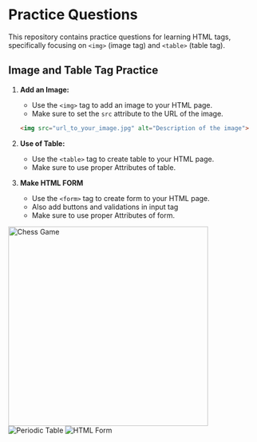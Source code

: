 # Practice Questions

This repository contains practice questions for learning HTML tags, specifically focusing on `<img>` (image tag) and `<table>` (table tag).

## Image and Table Tag Practice

1. **Add an Image:**
   - Use the `<img>` tag to add an image to your HTML page.
   - Make sure to set the `src` attribute to the URL of the image.

   ```html
   <img src="url_to_your_image.jpg" alt="Description of the image">
   
2. **Use of Table:**
   - Use the `<table>` tag to create table to your HTML page.
   - Make sure to use proper Attributes of table.

3. **Make HTML FORM**
   - Use the `<form>` tag to create form to your HTML page.
   - Also add buttons and validations in input tag
   - Make sure to use proper Attributes of form.


<img src="https://images.chesscomfiles.com/uploads/v1/images_users/tiny_mce/ColinStapczynski/phpIiYR5R.png" alt="Chess Game" width="400">
<img src="https://i.ytimg.com/vi/OqlKpJqfFB8/hqdefault.jpg" alt="Periodic Table">
<img src="https://www.novell.com/documentation/novellaccessmanager/adminguide/graphics/form_fill_test_a.png" alt="HTML Form">
